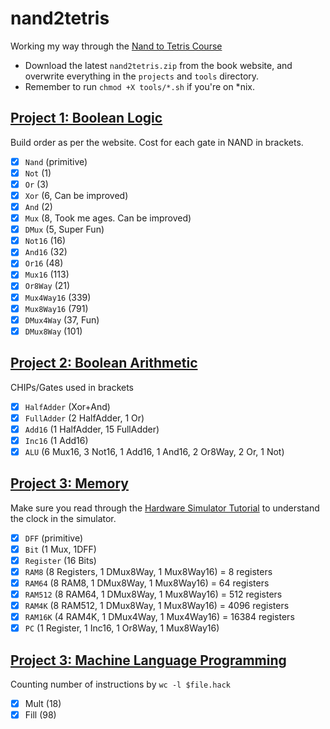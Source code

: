 # nand2tetris

Working my way through the [Nand to Tetris Course](https://www.nand2tetris.org/)

- Download the latest `nand2tetris.zip` from the book website, and overwrite everything in the `projects` and `tools` directory.
- Remember to run `chmod +X tools/*.sh` if you're on \*nix.

## [Project 1: Boolean Logic](https://www.nand2tetris.org/project01)

Build order as per the website. Cost for each gate in NAND in brackets.

- [x] `Nand` (primitive)
- [x] `Not` (1)
- [x] `Or` (3)
- [x] `Xor` (6, Can be improved)
- [x] `And` (2)
- [x] `Mux` (8, Took me ages. Can be improved)
- [x] `DMux` (5, Super Fun)
- [x] `Not16` (16)
- [x] `And16` (32)
- [x] `Or16` (48)
- [x] `Mux16` (113)
- [x] `Or8Way` (21)
- [x] `Mux4Way16` (339)
- [x] `Mux8Way16` (791)
- [x] `DMux4Way` (37, Fun)
- [x] `DMux8Way` (101)

## [Project 2: Boolean Arithmetic](https://www.nand2tetris.org/project02)

CHIPs/Gates used in brackets

- [x] `HalfAdder` (Xor+And)
- [x] `FullAdder` (2 HalfAdder, 1 Or)
- [x] `Add16` (1 HalfAdder, 15 FullAdder)
- [x] `Inc16` (1 Add16)
- [x] `ALU` (6 Mux16, 3 Not16, 1 Add16, 1 And16, 2 Or8Way, 2 Or, 1 Not)

## [Project 3: Memory](https://www.nand2tetris.org/project03)

Make sure you read through the [Hardware Simulator Tutorial][s] to understand the clock in the simulator.

- [x] `DFF` (primitive)
- [x] `Bit` (1 Mux, 1DFF)
- [x] `Register` (16 Bits)
- [x] `RAM8` (8 Registers, 1 DMux8Way, 1 Mux8Way16) = 8 registers
- [x] `RAM64` (8 RAM8, 1 DMux8Way, 1 Mux8Way16) = 64 registers
- [x] `RAM512` (8 RAM64, 1 DMux8Way, 1 Mux8Way16) = 512 registers
- [x] `RAM4K` (8 RAM512, 1 DMux8Way, 1 Mux8Way16) = 4096 registers
- [x] `RAM16K` (4 RAM4K, 1 DMux4Way, 1 Mux4Way16) = 16384 registers
- [x] `PC` (1 Register, 1 Inc16, 1 Or8Way, 1 Mux8Way16)

[s]: https://b1391bd6-da3d-477d-8c01-38cdf774495a.filesusr.com/ugd/44046b_bfd91435260748439493a60a8044ade6.pdf

## [Project 3: Machine Language Programming](https://www.nand2tetris.org/project03)

Counting number of instructions by `wc -l $file.hack`

- [x] Mult (18)
- [x] Fill (98)
